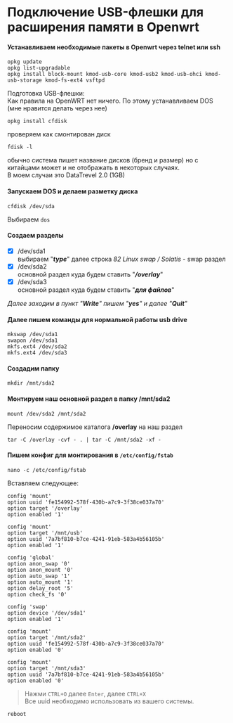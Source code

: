 # Подключение USB-флешки для расширения памяти в Openwrt
#### Устанавливаем необходимые пакеты в Openwrt через telnet или ssh
```text
opkg update
opkg list-upgradable
opkg install block-mount kmod-usb-core kmod-usb2 kmod-usb-ohci kmod-usb-storage kmod-fs-ext4 vsftpd
```
Подготовка USB-флешки:  
Как правила на OpenWRT нет ничего. По этому устанавливаем DOS (мне нравится делать через нее)
```text
opkg install cfdisk
```
проверяем как смонтирован диск
```text
fdisk -l
```
обычно система пишет название дисков (бренд и размер) но с китайцами может и не отображать в некоторых случаях.  
В моем случаи это DataTrevel 2.0 (1GB)

#### Запускаем DOS и делаем разметку диска
```text
cfdisk /dev/sda 
```
Выбираем `dos` 

#### Создаем разделы 
- [X] /dev/sda1   
выбираем "***type***" далее строка _82 Linux swap / Solatis_ - swap раздел  
- [X] /dev/sda2  
основной раздел куда будем ставить "***/overlay***"  
- [X] /dev/sda3  
основной раздел куда будем ставить "***для файлов***"  

_Далее заходим в пункт "**Write**" пишем "**yes**" и далее "**Quit**"_  

#### Далeе пишем команды для нормальной работы usb drive
```text
mkswap /dev/sda1
swapon /dev/sda1
mkfs.ext4 /dev/sda2
mkfs.ext4 /dev/sda3
```

#### Cоздадим папку
```text
mkdir /mnt/sda2
```

#### Монтируем наш основной раздел в папку /mnt/sda2
```text
mount /dev/sda2 /mnt/sda2
```
Переносим содержимое каталога **/overlay** на наш раздел
```text
tar -C /overlay -cvf - . | tar -C /mnt/sda2 -xf -
```

#### Пишем конфиг для монтирования в `/etc/config/fstab`

```text
nano -c /etc/config/fstab
```
   
Вставляем следующее:
```text
config 'mount'
option uuid 'fe154992-578f-430b-a7c9-3f38ce037a70'
option target '/overlay'
option enabled '1'

config 'mount'
option target '/mnt/usb'
option uuid '7a7bf810-b7ce-4241-91eb-583a4b56105b'
option enabled '1'

config 'global'
option anon_swap '0'
option anon_mount '0'
option auto_swap '1'
option auto_mount '1'
option delay_root '5'
option check_fs '0'

config 'swap'
option device '/dev/sda1'
option enabled '1'

config 'mount'
option target '/mnt/sda2'
option uuid 'fe154992-578f-430b-a7c9-3f38ce037a70'
option enabled '0'

config 'mount'
option target '/mnt/sda3'
option uuid '7a7bf810-b7ce-4241-91eb-583a4b56105b'
option enabled '0'
```
> Нажми `CTRL+O` далее `Enter`, далее `CTRL+X`  
> Все uuid необходимо использовать из вашего системы.
```text
reboot
```
